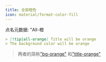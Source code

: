 ```yaml
---
title: 全部橙色
icon: material/format-color-fill
---
```


点名元数据: "All-橙

```md
> [!tip|all-orange] Title will be orange
> The background color will be orange
```
> 两者的简称["bg-orange"](../bg-styling/page-8.md)
> 和["title-orange"](../title-styling/page-8.md)

